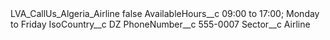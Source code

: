 <?xml version="1.0" encoding="UTF-8"?>
<CustomMetadata xmlns="http://soap.sforce.com/2006/04/metadata" xmlns:xsi="http://www.w3.org/2001/XMLSchema-instance" xmlns:xsd="http://www.w3.org/2001/XMLSchema">
    <label>LVA_CallUs_Algeria_Airline</label>
    <protected>false</protected>
    <values>
        <field>AvailableHours__c</field>
        <value xsi:type="xsd:string">09:00 to 17:00; Monday to Friday</value>
    </values>
    <values>
        <field>IsoCountry__c</field>
        <value xsi:type="xsd:string">DZ</value>
    </values>
    <values>
        <field>PhoneNumber__c</field>
        <value xsi:type="xsd:string">555-0007</value>
    </values>
    <values>
        <field>Sector__c</field>
        <value xsi:type="xsd:string">Airline</value>
    </values>
</CustomMetadata>
